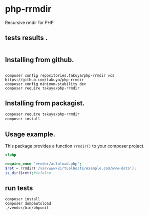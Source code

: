 # php-rrmdir

Recursive rmdir for PHP 

## tests results .
![<CircleciTest>](https://circleci.com/gh/takuya/php-rrmdir.svg?style=svg)

## Installing from github.
```

composer config repositories.takuya/php-rrmdir vcs https://github.com/takuya/php-rrmdir
composer config minimum-stability dev
composer require takuya/php-rrmdir
```
## Installing from packagist.
```sh
composer require takuya/php-rrmdir
composer install
````
## Usage example.
This package provides a function `rrmdir()` to your composer project.
```php
<?php

require_once 'vendor/autoload.php';
$ret = rrmdir('/var/www/virtualhosts/example.com/www-data');
is_dir($ret);#=>false
```


## run tests
```
composer install
composer dumpautoload
./vendor/bin/phpunit
```

